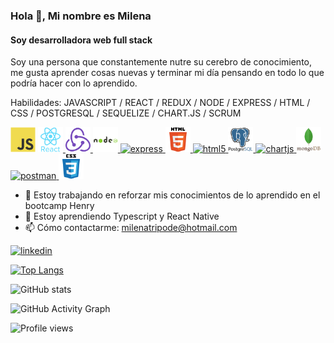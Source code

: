 ### Hola 👋, Mi nombre es Milena
#### Soy desarrolladora web full stack
Soy una persona que constantemente nutre su cerebro de conocimiento, me gusta aprender cosas nuevas y terminar mi día pensando en todo lo que podría hacer con lo aprendido.

Habilidades: 
JAVASCRIPT / REACT / REDUX / NODE / EXPRESS / HTML / CSS / POSTGRESQL / SEQUELIZE / CHART.JS / SCRUM

<p align="left"> 
<a href="https://developer.mozilla.org/en-US/docs/Web/JavaScript" target="_blank"> <img src="https://raw.githubusercontent.com/devicons/devicon/master/icons/javascript/javascript-original.svg" alt="javascript" width="40" height="40"/></a>
<a href="https://reactjs.org/" target="_blank"> <img src="https://raw.githubusercontent.com/devicons/devicon/master/icons/react/react-original-wordmark.svg" alt="react" width="40" height="40"/> </a> <a href="https://redux.js.org" target="_blank">
<a href="https://redux.js.org" target="_blank"> <img src="https://raw.githubusercontent.com/devicons/devicon/master/icons/redux/redux-original.svg" alt="redux" width="40" height="40"/> </a>
<a href="https://nodejs.org" target="_blank"> <img src="https://raw.githubusercontent.com/devicons/devicon/master/icons/nodejs/nodejs-original-wordmark.svg" alt="nodejs" width="40" height="40"/> </a> 
<a href="https://expressjs.com" target="_blank"> <img src="https://cdn.jsdelivr.net/gh/devicons/devicon/icons/express/express-original.svg" alt="express" width="40" height="40"/> </a>
<a href="https://www.w3.org/html/" target="_blank"> <img src="https://raw.githubusercontent.com/devicons/devicon/master/icons/html5/html5-original-wordmark.svg" alt="html5" width="40" height="40"/> </a>
 <a href="https://sequelize.org/" target="_blank"> <img src="https://cdn.jsdelivr.net/gh/devicons/devicon/icons/sequelize/sequelize-original.svg" alt="html5" width="40" height="40"/> </a>
<a href="https://www.postgresql.org" target="_blank"> <img src="https://raw.githubusercontent.com/devicons/devicon/master/icons/postgresql/postgresql-original-wordmark.svg" alt="postgresql" width="40" height="40"/>
<a href="https://www.chartjs.org" target="_blank"> <img src="https://www.chartjs.org/media/logo-title.svg" alt="chartjs" width="40" height="40"/> </a>    <a href="https://www.mongodb.com/" target="_blank"> <img src="https://raw.githubusercontent.com/devicons/devicon/master/icons/mongodb/mongodb-original-wordmark.svg" alt="mongodb" width="40" height="40"/> </a>  
 </a> <a href="https://postman.com" target="_blank"> <img src="https://www.vectorlogo.zone/logos/getpostman/getpostman-icon.svg" alt="postman" width="40" height="40"/> 
<a href="https://www.w3schools.com/css/" target="_blank"> <img src="https://raw.githubusercontent.com/devicons/devicon/master/icons/css3/css3-original-wordmark.svg" alt="css3" width="40" height="40"/> </a></p>

- 🔭 Estoy trabajando en reforzar mis conocimientos de lo aprendido en el bootcamp Henry 
- 🌱 Estoy aprendiendo Typescript y React Native  
- 📫 Cómo contactarme: milenatripode@hotmail.com 


 [<img src='https://upload.wikimedia.org/wikipedia/commons/thumb/0/01/LinkedIn_Logo.svg/1200px-LinkedIn_Logo.svg.png' alt='linkedin' height='40'>](https://www.linkedin.com/in/maria-milena-tripode/)    

[![Top Langs](https://github-readme-stats.vercel.app/api/top-langs/?username=miletripode)](https://github.com/anuraghazra/github-readme-stats)

![GitHub stats](https://github-readme-stats.vercel.app/api?username=miletripode&show_icons=true)  

![GitHub Activity Graph](https://activity-graph.herokuapp.com/graph?username=miletripode)  

![Profile views](https://gpvc.arturio.dev/miletripode)  
